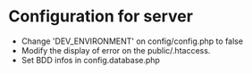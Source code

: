 # Configuration for server

- Change 'DEV_ENVIRONMENT' on config/config.php to false 
- Modify the display of error on the public/.htaccess.
- Set BDD infos in config.database.php


